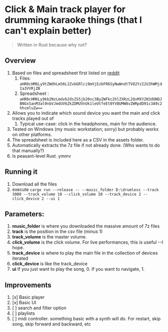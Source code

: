 # Click & Main track player for drumming karaoke things (that I can't explain better)
> Written in Rust because why not?

## Overview
1. Based on files and spreadsheet first listed on [reddit](https://www.reddit.com/r/edrums/comments/1162lyh/sharing_my_library_of_5000_drumless_songs_with/)
   1. Files: ```aHR0cHM6Ly9tZWdhLm56L2ZvbGRlci9mVjEzbFR6SyNwWndtTV82YzI2U3hWMjdIa3VVRjZB```
   2. Spreadsheet : ```aHR0cHM6Ly9kb2NzLmdvb2dsZS5jb20vc3ByZWFkc2hlZXRzL2QvMXY2N3dUNDJBNGxSanM3al9nbVJmdUV6ZkZDMUVnUk1leUtfeEt0YVBUMW8vZWRpdD91c3A9c2hhcmluZw==```
2. Allows you to indicate which sound device you want the main and click tracks played out of
   1. Typical use-case: click in the headphones, main for the audience.
3. Tested on Windows (my music workstation; sorry) but probably works on other platforms.
4. The spreadsheet is included here as a CSV in the assets folder. 
5. Automatically extracts the 7z file if not already done. (Who wants to do that manually?)
6. Is peasant-level Rust. ymmv

## Running it
1. Download all the files
2. execute ```cargo run --release -- --music_folder D:\drumless --track 3000 --track_volume 10 --click_volume 10 --track_device 2 --click_device 2 --ui 1```

## Parameters:
1. **music_folder** is where you downloaded the massive amount of 7z files
2. **track** is the position in the csv file (minus 1)
3. **track_volume** is the master volume.
4. **click_volume** is the click volume. For live performances, this is useful --I hope.
5. **track_device** is where to play the main file in the collection of devices iterated
6. **click_device** is like the track_device
7. **ui** If you just want to play the song, 0. If you want to navigate, 1.

## Improvements
1. [x] Basic player
2. [x] Basic UI
3. [ ] search and filter option
4. [ ] playlists
5. [ ] midi controller. something basic with a synth will do. For restart, skip song, skip forward and backward, etc
